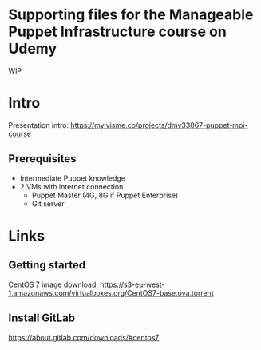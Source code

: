 # Supporting files for the Manageable Puppet Infrastructure course on Udemy
WIP

# Intro
Presentation intro: https://my.visme.co/projects/dmv33067-puppet-mpi-course

## Prerequisites
* Intermediate Puppet knowledge
* 2 VMs with internet connection
  * Puppet Master (4G, 8G if Puppet Enterprise)
  * Git server

# Links
## Getting started
CentOS 7 image download: https://s3-eu-west-1.amazonaws.com/virtualboxes.org/CentOS7-base.ova.torrent

## Install GitLab
https://about.gitlab.com/downloads/#centos7

